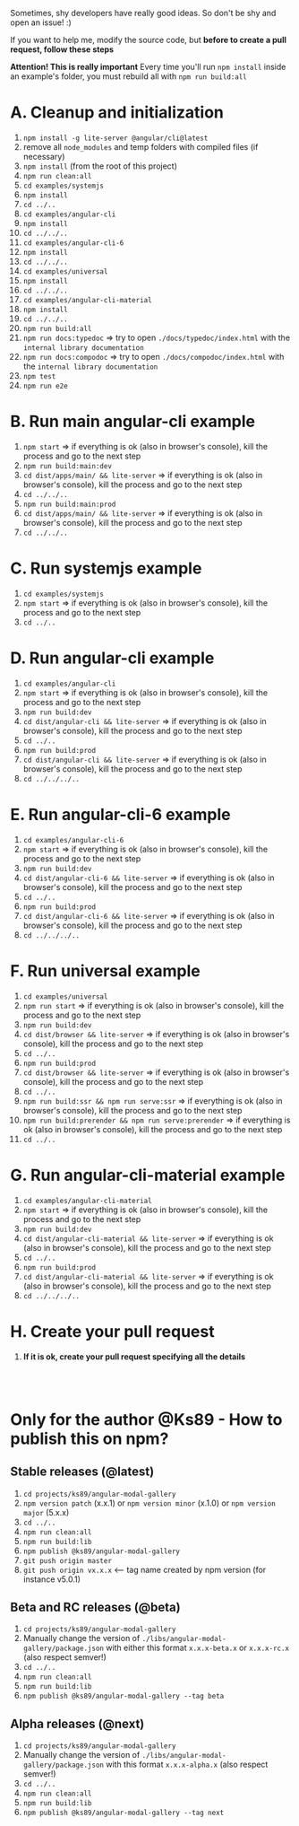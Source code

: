 Sometimes, shy developers have really good ideas. So don't be shy and open an issue! :)

If you want to help me, modify the source code, but **before to create a pull request, follow these steps**

**Attention! This is really important**
Every time you'll run `npm install` inside an example's folder, you must rebuild all with `npm run build:all`

# A. Cleanup and initialization
1. `npm install -g lite-server @angular/cli@latest`
2. remove all `node_modules` and temp folders with compiled files (if necessary)
3. `npm install` (from the root of this project)
4. `npm run clean:all`
5. `cd examples/systemjs`
6. `npm install`
7. `cd ../..`
8. `cd examples/angular-cli`
9. `npm install`
10. `cd ../../..`
11. `cd examples/angular-cli-6`
12. `npm install`
13. `cd ../../..`
14. `cd examples/universal`
15. `npm install`
16. `cd ../../..`
17. `cd examples/angular-cli-material`
18. `npm install`
19. `cd ../../..`
20. `npm run build:all`
21. `npm run docs:typedoc` => try to open `./docs/typedoc/index.html` with the `internal library documentation`
22. `npm run docs:compodoc` => try to open `./docs/compodoc/index.html` with the `internal library documentation`
23. `npm test`
24. `npm run e2e`

# B. Run main angular-cli example
1. `npm start` => if everything is ok (also in browser's console), kill the process and go to the next step
3. `npm run build:main:dev`
4. `cd dist/apps/main/ && lite-server` => if everything is ok (also in browser's console), kill the process and go to the next step
5. `cd ../../..`
6. `npm run build:main:prod`
7. `cd dist/apps/main/ && lite-server` => if everything is ok (also in browser's console), kill the process and go to the next step
8. `cd ../../..`

# C. Run systemjs example
1. `cd examples/systemjs`
2. `npm start` => if everything is ok (also in browser's console), kill the process and go to the next step
3. `cd ../..`

# D. Run angular-cli example
1. `cd examples/angular-cli`
2. `npm start` => if everything is ok (also in browser's console), kill the process and go to the next step
3. `npm run build:dev`
4. `cd dist/angular-cli && lite-server` => if everything is ok (also in browser's console), kill the process and go to the next step
5. `cd ../..`
6. `npm run build:prod`
7. `cd dist/angular-cli && lite-server` => if everything is ok (also in browser's console), kill the process and go to the next step
8. `cd ../../../..`

# E. Run angular-cli-6 example
1. `cd examples/angular-cli-6`
2. `npm start` => if everything is ok (also in browser's console), kill the process and go to the next step
3. `npm run build:dev`
4. `cd dist/angular-cli-6 && lite-server` => if everything is ok (also in browser's console), kill the process and go to the next step
5. `cd ../..`
6. `npm run build:prod`
7. `cd dist/angular-cli-6 && lite-server` => if everything is ok (also in browser's console), kill the process and go to the next step
8. `cd ../../../..`

# F. Run universal example
1. `cd examples/universal`
2. `npm run start` => if everything is ok (also in browser's console), kill the process and go to the next step
3. `npm run build:dev`
4. `cd dist/browser && lite-server` => if everything is ok (also in browser's console), kill the process and go to the next step
5. `cd ../..`
6. `npm run build:prod`
7. `cd dist/browser && lite-server` => if everything is ok (also in browser's console), kill the process and go to the next step
8. `cd ../..`
9. `npm run build:ssr && npm run serve:ssr` => if everything is ok (also in browser's console), kill the process and go to the next step
10. `npm run build:prerender && npm run serve:prerender` => if everything is ok (also in browser's console), kill the process and go to the next step
11. `cd ../..`

# G. Run angular-cli-material example
1. `cd examples/angular-cli-material`
2. `npm start` => if everything is ok (also in browser's console), kill the process and go to the next step
3. `npm run build:dev`
4. `cd dist/angular-cli-material && lite-server` => if everything is ok (also in browser's console), kill the process and go to the next step
5. `cd ../..`
6. `npm run build:prod`
7. `cd dist/angular-cli-material && lite-server` => if everything is ok (also in browser's console), kill the process and go to the next step
8. `cd ../../../..`

# H. Create your pull request
1. **If it is ok, create your pull request specifying all the details**

<br/>
<br/>

# Only for the author @Ks89 - How to publish this on npm?

## Stable releases (@latest)
1. `cd projects/ks89/angular-modal-gallery`
2. `npm version patch` (x.x.1) or `npm version minor` (x.1.0) or `npm version major` (5.x.x)
3. `cd ../..`
4. `npm run clean:all`
5. `npm run build:lib`
6. `npm publish @ks89/angular-modal-gallery`
7. `git push origin master`
8. `git push origin vx.x.x`  <-- tag name created by npm version (for instance v5.0.1)

## Beta and RC releases (@beta)
1. `cd projects/ks89/angular-modal-gallery`
2. Manually change the version of `./libs/angular-modal-gallery/package.json` with either this format `x.x.x-beta.x` or `x.x.x-rc.x` (also respect semver!)
3. `cd ../..`
4. `npm run clean:all`
5. `npm run build:lib`
6. `npm publish @ks89/angular-modal-gallery --tag beta`

## Alpha releases (@next)
1. `cd projects/ks89/angular-modal-gallery`
2. Manually change the version of `./libs/angular-modal-gallery/package.json` with this format `x.x.x-alpha.x` (also respect semver!)
3. `cd ../..`
4. `npm run clean:all`
5. `npm run build:lib`
6. `npm publish @ks89/angular-modal-gallery --tag next`
